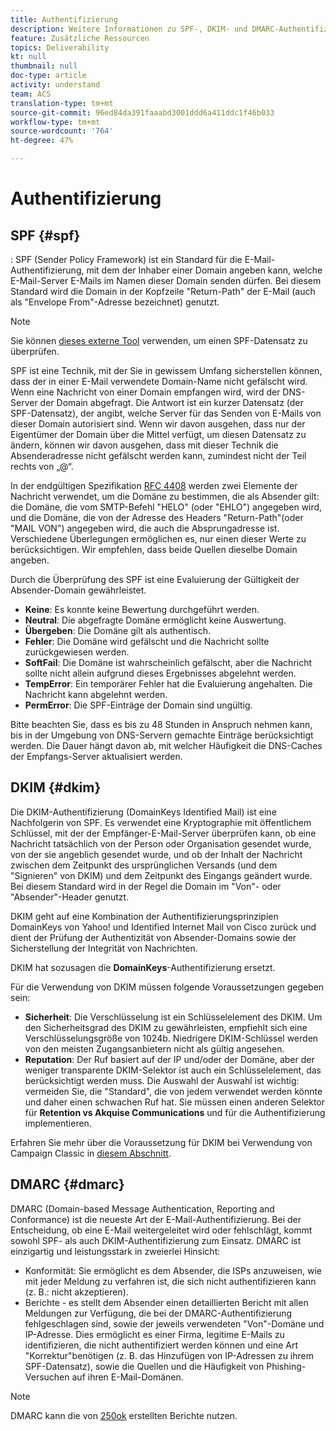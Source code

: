```yaml
---
title: Authentifizierung
description: Weitere Informationen zu SPF-, DKIM- und DMARC-Authentifizierungsmethoden.
feature: Zusätzliche Ressourcen
topics: Deliverability
kt: null
thumbnail: null
doc-type: article
activity: understand
team: ACS
translation-type: tm+mt
source-git-commit: 96ed84da391faaabd3001ddd6a411ddc1f46b033
workflow-type: tm+mt
source-wordcount: '764'
ht-degree: 47%

---
```



# Authentifizierung

## SPF {#spf}

: SPF (Sender Policy Framework) ist ein Standard für die E-Mail-Authentifizierung, mit dem der Inhaber einer Domain angeben kann, welche E-Mail-Server E-Mails im Namen dieser Domain senden dürfen. Bei diesem Standard wird die Domain in der Kopfzeile &quot;Return-Path&quot; der E-Mail (auch als &quot;Envelope From&quot;-Adresse bezeichnet) genutzt.

>[!NOTE]
>
>Sie können [dieses externe Tool](https://www.kitterman.com/spf/validate.html) verwenden, um einen SPF-Datensatz zu überprüfen.

SPF ist eine Technik, mit der Sie in gewissem Umfang sicherstellen können, dass der in einer E-Mail verwendete Domain-Name nicht gefälscht wird. Wenn eine Nachricht von einer Domain empfangen wird, wird der DNS-Server der Domain abgefragt. Die Antwort ist ein kurzer Datensatz (der SPF-Datensatz), der angibt, welche Server für das Senden von E-Mails von dieser Domain autorisiert sind. Wenn wir davon ausgehen, dass nur der Eigentümer der Domain über die Mittel verfügt, um diesen Datensatz zu ändern, können wir davon ausgehen, dass mit dieser Technik die Absenderadresse nicht gefälscht werden kann, zumindest nicht der Teil rechts von „@“.

In der endgültigen Spezifikation [RFC 4408](https://www.rfc-editor.org/info/rfc4408) werden zwei Elemente der Nachricht verwendet, um die Domäne zu bestimmen, die als Absender gilt: die Domäne, die vom SMTP-Befehl &quot;HELO&quot; (oder &quot;EHLO&quot;) angegeben wird, und die Domäne, die von der Adresse des Headers &quot;Return-Path&quot;(oder &quot;MAIL VON&quot;) angegeben wird, die auch die Absprungadresse ist. Verschiedene Überlegungen ermöglichen es, nur einen dieser Werte zu berücksichtigen. Wir empfehlen, dass beide Quellen dieselbe Domain angeben.

Durch die Überprüfung des SPF ist eine Evaluierung der Gültigkeit der Absender-Domain gewährleistet.

* **Keine**: Es konnte keine Bewertung durchgeführt werden.
* **Neutral**: Die abgefragte Domäne ermöglicht keine Auswertung.
* **Übergeben**: Die Domäne gilt als authentisch.
* **Fehler**: Die Domäne wird gefälscht und die Nachricht sollte zurückgewiesen werden.
* **SoftFail**: Die Domäne ist wahrscheinlich gefälscht, aber die Nachricht sollte nicht allein aufgrund dieses Ergebnisses abgelehnt werden.
* **TempError**: Ein temporärer Fehler hat die Evaluierung angehalten. Die Nachricht kann abgelehnt werden.
* **PermError**: Die SPF-Einträge der Domain sind ungültig.

Bitte beachten Sie, dass es bis zu 48 Stunden in Anspruch nehmen kann, bis in der Umgebung von DNS-Servern gemachte Einträge berücksichtigt werden. Die Dauer hängt davon ab, mit welcher Häufigkeit die DNS-Caches der Empfangs-Server aktualisiert werden.

## DKIM {#dkim}

Die DKIM-Authentifizierung (DomainKeys Identified Mail) ist eine Nachfolgerin von SPF. Es verwendet eine Kryptographie mit öffentlichem Schlüssel, mit der der Empfänger-E-Mail-Server überprüfen kann, ob eine Nachricht tatsächlich von der Person oder Organisation gesendet wurde, von der sie angeblich gesendet wurde, und ob der Inhalt der Nachricht zwischen dem Zeitpunkt des ursprünglichen Versands (und dem &quot;Signieren&quot; von DKIM) und dem Zeitpunkt des Eingangs geändert wurde. Bei diesem Standard wird in der Regel die Domain im &quot;Von&quot;- oder &quot;Absender&quot;-Header genutzt.

DKIM geht auf eine Kombination der Authentifizierungsprinzipien DomainKeys von Yahoo! und Identified Internet Mail von Cisco zurück und dient der Prüfung der Authentizität von Absender-Domains sowie der Sicherstellung der Integrität von Nachrichten.

DKIM hat sozusagen die **DomainKeys**-Authentifizierung ersetzt.

Für die Verwendung von DKIM müssen folgende Voraussetzungen gegeben sein:

* **Sicherheit**: Die Verschlüsselung ist ein Schlüsselelement des DKIM. Um den Sicherheitsgrad des DKIM zu gewährleisten, empfiehlt sich eine Verschlüsselungsgröße von 1024b. Niedrigere DKIM-Schlüssel werden von den meisten Zugangsanbietern nicht als gültig angesehen.
* **Reputation**: Der Ruf basiert auf der IP und/oder der Domäne, aber der weniger transparente DKIM-Selektor ist auch ein Schlüsselelement, das berücksichtigt werden muss. Die Auswahl der Auswahl ist wichtig: vermeiden Sie, die &quot;Standard&quot;, die von jedem verwendet werden könnte und daher einen schwachen Ruf hat. Sie müssen einen anderen Selektor für **Retention vs Akquise Communications** und für die Authentifizierung implementieren.

Erfahren Sie mehr über die Voraussetzung für DKIM bei Verwendung von Campaign Classic in [diesem Abschnitt](/help/putting-it-in-practice/acc-technical-recommendations.md#dkim-acc).

## DMARC {#dmarc}

DMARC (Domain-based Message Authentication, Reporting and Conformance) ist die neueste Art der E-Mail-Authentifizierung. Bei der Entscheidung, ob eine E-Mail weitergeleitet wird oder fehlschlägt, kommt sowohl SPF- als auch DKIM-Authentifizierung zum Einsatz. DMARC ist einzigartig und leistungsstark in zweierlei Hinsicht:

* Konformität: Sie ermöglicht es dem Absender, die ISPs anzuweisen, wie mit jeder Meldung zu verfahren ist, die sich nicht authentifizieren kann (z. B.: nicht akzeptieren).
* Berichte - es stellt dem Absender einen detaillierten Bericht mit allen Meldungen zur Verfügung, die bei der DMARC-Authentifizierung fehlgeschlagen sind, sowie der jeweils verwendeten &quot;Von&quot;-Domäne und IP-Adresse. Dies ermöglicht es einer Firma, legitime E-Mails zu identifizieren, die nicht authentifiziert werden können und eine Art &quot;Korrektur&quot;benötigen (z. B. das Hinzufügen von IP-Adressen zu ihrem SPF-Datensatz), sowie die Quellen und die Häufigkeit von Phishing-Versuchen auf ihren E-Mail-Domänen.

>[!NOTE]
>
>DMARC kann die von [250ok](https://250ok.com/) erstellten Berichte nutzen.
